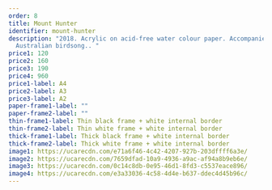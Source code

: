 ```yaml
---
order: 8
title: Mount Hunter
identifier: mount-hunter
description: "2018. Acrylic on acid-free water colour paper. Accompanied by
  Australian birdsong.. "
price1: 120
price2: 160
price3: 190
price4: 960
price1-label: A4
price2-label: A3
price3-label: A2
paper-frame1-label: ""
paper-frame2-label: ""
thin-frame1-label: Thin black frame + white internal border
thin-frame2-label: Thin white frame + white internal border
thick-frame1-label: Thick black frame + white internal border
thick-frame2-label: Thick white frame + white internal border
image1: https://ucarecdn.com/e71a6f46-4c42-4207-927b-203dffff6a3e/
image2: https://ucarecdn.com/7659dfad-10a9-4936-a9ac-af94a8b9eb6e/
image3: https://ucarecdn.com/0c14c8db-0e95-46d1-8fd3-c5537eace896/
image4: https://ucarecdn.com/e3a33036-4c58-4d4e-b637-ddec4d45b96c/
---
```

